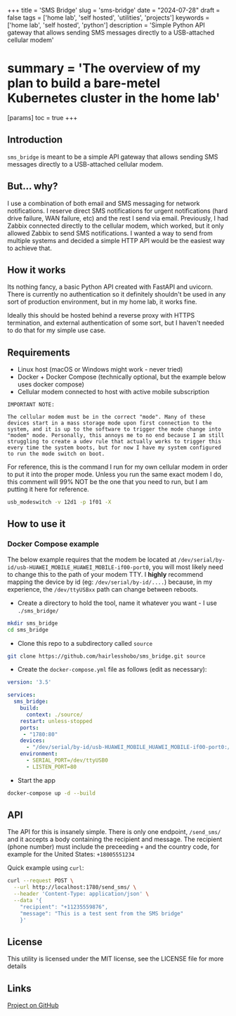 +++
title = 'SMS Bridge'
slug = 'sms-bridge'
date = "2024-07-28"
draft = false
tags = ['home lab', 'self hosted', 'utilities', 'projects']
keywords = ['home lab', 'self hosted', 'python']
description = 'Simple Python API gateway that allows sending SMS messages directly to a USB-attached cellular modem'
# summary = 'The overview of my plan to build a bare-metel Kubernetes cluster in the home lab'
[params]
toc = true
+++

## Introduction

`sms_bridge` is meant to be a simple API gateway that allows sending SMS messages directly to a USB-attached cellular modem.

## But... why?

I use a combination of both email and SMS messaging for network notifications. I reserve direct SMS notifications for urgent notifications (hard drive failure, WAN failure, etc) and the rest I send via email. Previously, I had Zabbix connected directly to the cellular modem, which worked, but it only allowed Zabbix to send SMS notifications. I wanted a way to send from multiple systems and decided a simple HTTP API would be the easiest way to achieve that.

## How it works

Its nothing fancy, a basic Python API created with FastAPI and uvicorn. There is currently no authentication so it definitely shouldn't be used in any sort of production environment, but in my home lab, it works fine.

Ideally this should be hosted behind a reverse proxy with HTTPS termination, and external authentication of some sort, but I haven't needed to do that for my simple use case.

## Requirements

- Linux host (macOS or Windows might work - never tried)
- Docker + Docker Compose (technically optional, but the example below uses docker compose)
- Cellular modem connected to host with active mobile subscription

```note
IMPORTANT NOTE: 

The cellular modem must be in the correct "mode". Many of these devices start in a mass storage mode upon first connection to the system, and it is up to the software to trigger the mode change into "modem" mode. Personally, this annoys me to no end because I am still struggling to create a udev rule that actually works to trigger this every time the system boots, but for now I have my system configured to run the mode switch on boot.
```

For reference, this is the command I run for my own cellular modem in order to put it into the proper mode. Unless you run the same exact modem I do, this comment will 99% NOT be the one that you need to run, but I am putting it here for reference.

```bash
usb_modeswitch -v 12d1 -p 1f01 -X
```

## How to use it

### Docker Compose example

The below example requires that the modem be located at `/dev/serial/by-id/usb-HUAWEI_MOBILE_HUAWEI_MOBILE-if00-port0`, you will most likely need to change this to the path of your modem TTY. I **highly** recommend mapping the device by id (eg: `/dev/serial/by-id/....`) because, in my experience, the `/dev/ttyUSBxx` path can change between reboots.

- Create a directory to hold the tool, name it whatever you want - I use `./sms_bridge/`
```bash
mkdir sms_bridge
cd sms_bridge
```
- Clone this repo to a subdirectory called `source`
```bash
git clone https://github.com/hairlesshobo/sms_bridge.git source
```
- Create the `docker-compose.yml` file as follows (edit as necessary):
```yaml
version: '3.5'

services:
  sms_bridge:
    build:
      context: ./source/
    restart: unless-stopped
    ports:
     - "1780:80"
    devices:
      - "/dev/serial/by-id/usb-HUAWEI_MOBILE_HUAWEI_MOBILE-if00-port0:/dev/ttyUSB0"
    environment:
      - SERIAL_PORT=/dev/ttyUSB0 
      - LISTEN_PORT=80
```
- Start the app
```bash
docker-compose up -d --build
```

## API
The API for this is insanely simple. There is only one endpoint, `/send_sms/` and it accepts a body containing the recipient and message. The recipient (phone number) must include the preceeding `+` and the country code, for example for the United States: `+18005551234`

Quick example using `curl`:

```bash
curl --request POST \
  --url http://localhost:1780/send_sms/ \
  --header 'Content-Type: application/json' \
  --data '{
	"recipient": "+11235559876",
	"message": "This is a test sent from the SMS bridge"
    }'
```

## License

This utility is licensed under the MIT license, see the LICENSE file for more details

## Links

[Project on GitHub](https://github.com/hairlesshobo/sms_bridge)